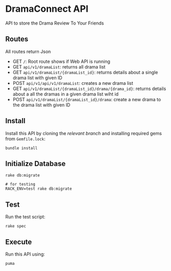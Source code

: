 # DramaConnect API

API to store the Drama Review To Your Friends

## Routes

All routes return Json

- GET `/`: Root route shows if Web API is running
- GET `api/v1/dramaList`: returns all drama list
- GET `api/v1/dramaList/{dramaList_id}`: returns details about a single drama list with given ID
- POST `api/v1/api/v1/dramaList`: creates a new drama list
- GET `api/v1/dramaList/{dramaList_id}/drama/{drama_id}`: returns details about a all the dramas in a given drama list wiht id 
- POST `api/v1/dramaList/{dramaList_id}/drama`: create a new drama to the drama list with given ID


## Install

Install this API by cloning the *relevant branch* and installing required gems from `Gemfile.lock`:

```shell
bundle install
```

## Initialize Database
```shell
rake db:migrate

# for testing
RACK_ENV=test rake db:migrate    
```

## Test

Run the test script:

```shell
rake spec
```

## Execute

Run this API using:

```shell
puma
```
